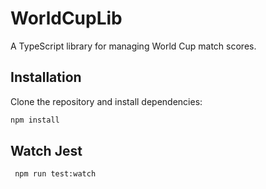 # WorldCupLib

A TypeScript library for managing World Cup match scores.

## Installation

Clone the repository and install dependencies:

```bash
npm install
```

## Watch Jest

```bash
 npm run test:watch
```
